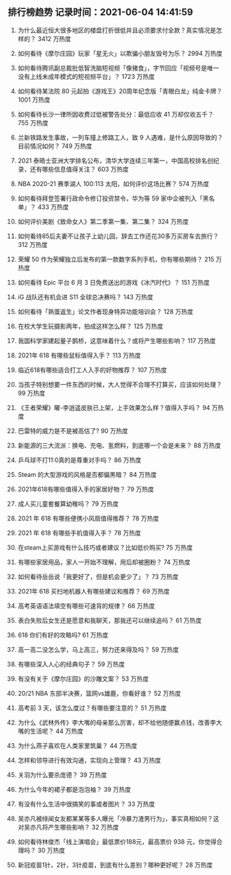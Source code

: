 
## 排行榜趋势 记录时间：2021-06-04 14:41:59
  
  1. 为什么最近恒大很多地区的楼盘打折很低并且必须要求付全款？真实情况是怎样的？ 3412 万热度
    
  2. 如何看待《摩尔庄园》玩家「星无火」以欺骗小朋友毁号为乐？ 2994 万热度
    
  3. 如何看待腾讯副总裁批低智洗脑短视频「像猪食」，字节回应「视频号是唯一没有上线未成年模式的短视频平台」？ 1723 万热度
    
  4. 如何看待某法院 80 元起拍《游戏王》20周年纪念版「青眼白龙」纯金卡牌？ 1001 万热度
    
  5. 如何看待长沙一律所因收费过低被警告处分：最低应收 41 万却仅收五千？ 755 万热度
    
  6. 兰新铁路发生事故，一列车撞上修路工人，致 9 人遇难，是什么原因导致的？目前情况如何？ 749 万热度
    
  7. 2021 泰晤士亚洲大学排名公布，清华大学连续三年第一，中国高校排名创纪录，还有哪些信息值得关注？ 603 万热度
    
  8. NBA 2020-21 赛季湖人 100:113 太阳，如何评价这场比赛？ 574 万热度
    
  9. 如何看待拜登签署行政命令修订投资禁令，华为等 59 家中企被列入「黑名单」？ 433 万热度
    
  10. 如何评价美剧《致命女人》第二季第一集、第二集？ 324 万热度
    
  11. 如何看待85后夫妻不让孩子上幼儿园，辞去工作还花30多万买房车去旅行？ 312 万热度
    
  12. 荣耀 50 作为荣耀独立后发布的第一款数字系列手机，你有哪些期待？ 215 万热度
    
  13. 如何看待 Epic 平台 6 月 3 日免费送出的游戏《冰汽时代》？ 151 万热度
    
  14. iG 战队还有机会进 S11 全球总决赛吗？ 143 万热度
    
  15. 如何看待「熟蛋返生」论文作者现身特异功能培训会？ 128 万热度
    
  16. 在校大学生玩摄影两年，拍成这样怎么样？ 125 万热度
    
  17. 我国科学家建起量子鹊桥，这意味着什么？或将产生哪些影响？ 117 万热度
    
  18. 2021年 618 有哪些鼠标值得入手？ 113 万热度
    
  19. 临近618有哪些适合打工人入手的好物推荐？ 107 万热度
    
  20. 当孩子特别想要一件东西的时候，大人觉得不合理不打算买，应该如何处理？ 99 万热度
    
  21. 《王者荣耀》曜-李逍遥皮肤已上架，上手效果怎么样？值得入手吗？ 94 万热度
    
  22. 巴雷特的威力是不是被高估了? 90 万热度
    
  23. 新能源的三大流派：换电、充电、氢燃料，到底哪一个会是未来？ 88 万热度
    
  24. 乒乓球不打11:0真的是尊重对手吗？ 86 万热度
    
  25. Steam 的大型游戏的风格是否都偏黑暗？ 84 万热度
    
  26. 2021年618有哪些值得入手的家居好物？ 79 万热度
    
  27. 成人买儿童套餐算幼稚吗？ 79 万热度
    
  28. 2021 年 618 有哪些便携小风扇值得推荐？ 78 万热度
    
  29. 2021 年 618 有哪些手机值得入手？ 78 万热度
    
  30. 在steam上买游戏有什么技巧或者建议？比如低价购买? 75 万热度
    
  31. 有哪些家居用品，家人一开始不理解，用后却被圈粉？ 74 万热度
    
  32. 如何看待岳岳说「我更好了，但是机会更少了」？ 73 万热度
    
  33. 2021年 618 买扫地机器人有哪些建议和推荐？ 69 万热度
    
  34. 高考英语语法填空有哪些可速背的规律？ 66 万热度
    
  35. 表白失败后女生还是愿意和我聊天，那我还可以继续追吗？ 61 万热度
    
  36. 618 你们有好的攻略吗? 61 万热度
    
  37. 高一高二没怎么学，马上高三，努力还来得及吗？ 59 万热度
    
  38. 有哪些深入人心的经典句子？ 59 万热度
    
  39. 有没有关于《摩尔庄园》的沙雕文案？ 53 万热度
    
  40. 20/21 NBA 东部半决赛，篮网vs雄鹿，你看好谁？ 52 万热度
    
  41. 高考前 3 天，该怎么度过？有哪些要注意的？ 51 万热度
    
  42. 为什么《武林外传》李大嘴的母亲那么厉害，却不给他随便赢点钱，改善李大嘴的生活呢？ 44 万热度
    
  43. 为什么燕子喜欢在人类家里筑巢？ 44 万热度
    
  44. 怎样和领导进行有效沟通，实现向上管理？ 43 万热度
    
  45. 关羽为什么要杀庞德？ 39 万热度
    
  46. 为什么今年的裙子都是泡泡袖？ 39 万热度
    
  47. 有没有什么生活中很搞笑的事或者图片？ 33 万热度
    
  48. 吴亦凡被绯闻女友都某某等多人曝光「冷暴力渣男行为」，事实真相如何？这对吴亦凡将产生哪些影响？ 32 万热度
    
  49. 如何看待林俊杰「线上演唱会」最低票价188元，最高票价 938 元，你觉得合理吗？ 30 万热度
    
  50. 新冠疫苗1针，2针，3针疫苗，到底有什么差别？哪种更好呢？ 28 万热度
    